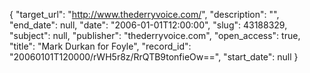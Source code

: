 {
  "target_url": "http://www.thederryvoice.com/", 
  "description": "", 
  "end_date": null, 
  "date": "2006-01-01T12:00:00", 
  "slug": 43188329, 
  "subject": null, 
  "publisher": "thederryvoice.com", 
  "open_access": true, 
  "title": "Mark Durkan for Foyle", 
  "record_id": "20060101T120000/rWH5r8z/RrQTB9tonfieOw==", 
  "start_date": null
}

